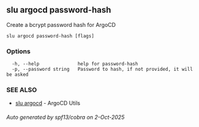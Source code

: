 ## slu argocd password-hash

Create a bcrypt password hash for ArgoCD

```
slu argocd password-hash [flags]
```

### Options

```
  -h, --help              help for password-hash
  -p, --password string   Password to hash, if not provided, it will be asked
```

### SEE ALSO

* [slu argocd](slu_argocd.md)	 - ArgoCD Utils

###### Auto generated by spf13/cobra on 2-Oct-2025
